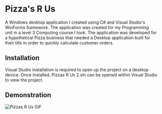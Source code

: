 # Pizza's R Us

A Windows desktop application I created using C# and Visual Studio's WinForms framework. The application was created for my Programming unit in a level 3 Computing course I took. The application was developed for a hypothetical Pizza business that needed a Desktop application built for their tills in order to quickly calculate customer orders.

## Installation
Visual Studio installation is required to open up the project on a desktop device. Once installed, Pizzas R Us 2.sln can be opened within Visual Studio to view the project.

## Demonstration
![Pizzas R Us GIF](https://media.giphy.com/media/LX58WgG9RsOllsNQtb/giphy.gif)
